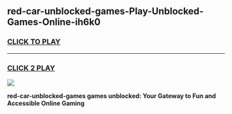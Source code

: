 
## red-car-unblocked-games-Play-Unblocked-Games-Online-ih6k0
<h3>
<a href="https://premium76.site?title=red-car-unblocked-games&ref=25A">CLICK TO PLAY</a></h3>
<hr>

<h3>
<a href="https://premium76.site?title=red-car-unblocked-games&ref=25A">CLICK 2 PLAY</a>
  
</h3>

<a href="https://premium76.site?title=red-car-unblocked-games&ref=25A"><img src="https://clearcache.store/games.png"></a>


**red-car-unblocked-games games unblocked: Your Gateway to Fun and Accessible Online Gaming**
